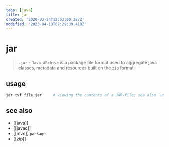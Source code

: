 ```yaml
---
tags: [java]
title: jar
created: '2020-03-24T12:53:00.287Z'
modified: '2023-04-13T07:29:39.419Z'
---
```


# jar

> `.jar` - `Java ARchive` is a package file format used to aggregate java classes, metadata and resources
> built on the `zip` format

## usage

```sh
jar tvf file.jar     # viewing the contents of a JAR-file; see also `unzip -l jar`
```

## see also

- [[java]]
- [[javac]]
- [[mvn]] `package`
- [[zip]]
